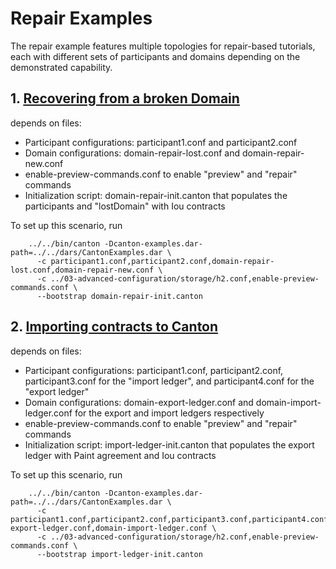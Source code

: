 # Repair Examples

The repair example features multiple topologies for repair-based tutorials, each with different sets of participants
and domains depending on the demonstrated capability.

## 1. [Recovering from a broken Domain](https://www.canton.io/docs/stable/user-manual/usermanual/operational_processes.html#recovering-from-a-lost-domain)

depends on files:
- Participant configurations: participant1.conf and participant2.conf
- Domain configurations: domain-repair-lost.conf and domain-repair-new.conf
- enable-preview-commands.conf to enable "preview" and "repair" commands
- Initialization script: domain-repair-init.canton that populates the participants and "lostDomain" with Iou contracts

To set up this scenario, run

```
    ../../bin/canton -Dcanton-examples.dar-path=../../dars/CantonExamples.dar \
      -c participant1.conf,participant2.conf,domain-repair-lost.conf,domain-repair-new.conf \
      -c ../03-advanced-configuration/storage/h2.conf,enable-preview-commands.conf \
      --bootstrap domain-repair-init.canton
```

## 2. [Importing contracts to Canton](https://www.canton.io/docs/stable/user-manual/usermanual/operational_processes.html#recovering-from-a-lost-domain#importing-existing-contracts)

depends on files:
- Participant configurations: participant1.conf, participant2.conf, participant3.conf for the "import ledger", and participant4.conf for the "export ledger"
- Domain configurations: domain-export-ledger.conf and domain-import-ledger.conf for the export and import ledgers respectively
- enable-preview-commands.conf to enable "preview" and "repair" commands
- Initialization script: import-ledger-init.canton that populates the export ledger with Paint agreement and Iou contracts

To set up this scenario, run

```
    ../../bin/canton -Dcanton-examples.dar-path=../../dars/CantonExamples.dar \
      -c participant1.conf,participant2.conf,participant3.conf,participant4.conf,domain-export-ledger.conf,domain-import-ledger.conf \
      -c ../03-advanced-configuration/storage/h2.conf,enable-preview-commands.conf \
      --bootstrap import-ledger-init.canton
```
